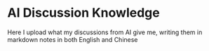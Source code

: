 # AI Discussion Knowledge

Here I upload what my discussions from AI give me, writing them in markdown notes in both English and Chinese
